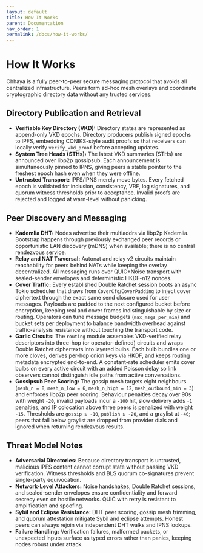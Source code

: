 ```yaml
---
layout: default
title: How It Works
parent: Documentation
nav_order: 1
permalink: /docs/how-it-works/
---
```


# How It Works

Chhaya is a fully peer-to-peer secure messaging protocol that avoids all centralized infrastructure. Peers form ad-hoc mesh overlays and coordinate cryptographic directory data without any trusted services.

## Directory Publication and Retrieval

* **Verifiable Key Directory (VKD):** Directory states are represented as append-only VKD epochs. Directory producers publish signed epochs to IPFS, embedding CONIKS-style audit proofs so that receivers can locally verify `verify_vkd_proof` before accepting updates.
* **System Tree Heads (STHs):** The latest VKD summaries (STHs) are announced over libp2p gossipsub. Each announcement is simultaneously pinned to IPNS, giving peers a stable pointer to the freshest epoch hash even when they were offline.
* **Untrusted Transport:** IPFS/IPNS merely move bytes. Every fetched epoch is validated for inclusion, consistency, VRF, log signatures, and quorum witness thresholds prior to acceptance. Invalid proofs are rejected and logged at warn-level without panicking.

## Peer Discovery and Messaging

* **Kademlia DHT:** Nodes advertise their multiaddrs via libp2p Kademlia. Bootstrap happens through previously exchanged peer records or opportunistic LAN discovery (mDNS) when available; there is no central rendezvous service.
* **Relay and NAT Traversal:** Autonat and relay v2 circuits maintain reachability for peers behind NATs while keeping the overlay decentralized. All messaging runs over QUIC+Noise transport with sealed-sender envelopes and deterministic HKDF-n12 nonces.
* **Cover Traffic:** Every established Double Ratchet session boots an async Tokio scheduler that draws from `CoverCfg`/`CoverPadding` to inject cover ciphertext through the exact same send closure used for user messages. Payloads are padded to the next configured bucket before encryption, keeping real and cover frames indistinguishable by size or routing. Operators can tune message budgets (`max_msgs_per_min`) and bucket sets per deployment to balance bandwidth overhead against traffic-analysis resistance without touching the transport code.
* **Garlic Circuits:** The `routing` module assembles VKD-verified relay descriptors into three-hop (or operator-defined) circuits and wraps Double Ratchet ciphertexts into layered bulbs. Each bulb bundles one or more cloves, derives per-hop onion keys via HKDF, and keeps routing metadata encrypted end-to-end. A constant-rate scheduler emits cover bulbs on every active circuit with an added Poisson delay so link observers cannot distinguish idle paths from active conversations.
* **Gossipsub Peer Scoring:** The gossip mesh targets eight neighbours (`mesh_n = 8`, `mesh_n_low = 6`, `mesh_n_high = 12`, `mesh_outbound_min = 3`) and enforces libp2p peer scoring. Behaviour penalties decay over 90s with weight `-20`, invalid payloads incur a `-100` hit, slow delivery adds `-1` penalties, and IP colocation above three peers is penalized with weight `-15`. Thresholds are `gossip ≥ -10`, `publish ≥ -20`, and a graylist at `-40`; peers that fall below graylist are dropped from provider dials and ignored when returning rendezvous results.

## Threat Model Notes

* **Adversarial Directories:** Because directory transport is untrusted, malicious IPFS content cannot corrupt state without passing VKD verification. Witness thresholds and BLS quorum co-signatures prevent single-party equivocation.
* **Network-Level Attackers:** Noise handshakes, Double Ratchet sessions, and sealed-sender envelopes ensure confidentiality and forward secrecy even on hostile networks. QUIC with retry is resistant to amplification and spoofing.
* **Sybil and Eclipse Resistance:** DHT peer scoring, gossip mesh trimming, and quorum attestation mitigate Sybil and eclipse attempts. Honest peers can always rejoin via independent DHT walks and IPNS lookups.
* **Failure Handling:** Verification failures, malformed packets, or unexpected inputs surface as typed errors rather than panics, keeping nodes robust under attack.


